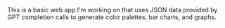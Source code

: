 This is a basic web app I'm working on that uses JSON data provided by GPT completion calls to generate color palettes, bar charts, and graphs.

